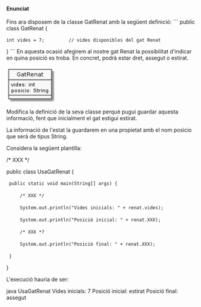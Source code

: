 #### Enunciat

Fins ara disposem de la classe GatRenat amb la següent definició:
´´´
public class GatRenat {

    int vides = 7;         // vides disponibles del gat Renat

}
´´´
En aquesta ocasió afegirem al nostre gat Renat la possibilitat d'indicar en quina posició es troba. En concret, podrà estar dret, assegut o estirat.  

![](https://github.com/DamianPyCoder/introprg_backup/blob/main/04_objects/34_10/uml.png)  

Modifica la definició de la seva classe perquè pugui guardar aquesta informació, fent que inicialment el gat estigui estirat.

La informació de l'estat la guardarem en una propietat amb el nom posicio que serà de tipus String.

Considera la següent plantilla:

 /* XXX */

 public class UsaGatRenat {

     public static void main(String[] args) {

         /* XXX */

         System.out.println("Vides inicials: " + renat.vides);

         System.out.println("Posició inicial: " + renat.XXX);

         /* XXX *?

         System.out.println("Posició final: " + renat.XXX);

     }

 }

L'execució hauria de ser:

java UsaGatRenat
Vides inicials: 7
Posició inicial: estirat
Posició final: assegut
